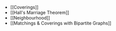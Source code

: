 - [[Coverings]]
- [[Hall's Marriage Theorem]]
- [[Neighbourhood]]
- [[Matchings & Coverings with Bipartite Graphs]]